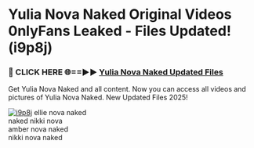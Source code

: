 # Yulia Nova Naked Original Videos 0nlyFans Leaked - Files Updated! (i9p8j)

<h3>🔴 CLICK HERE 🌐==►► <a href="https://tinyurl.com/up5wt9bj" rel="nofollow">Yulia Nova Naked Updated Files</a></h3>

Get Yulia Nova Naked and all content. Now you can access all videos and pictures of Yulia Nova Naked. New Updated Files 2025!

[![i9p8j](https://i.imgur.com/ABiUzMV.gif)](https://tinyurl.com/up5wt9bj)
ellie nova naked<br>
naked nikki nova<br>
amber nova naked<br>
nikki nova naked